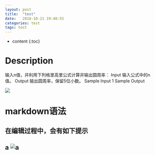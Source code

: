```yaml
---
layout: post
title:  "test"
date:   2018-10-21 19:40:55
categories: test
tags: test 
---
```


* content
{:toc}

# Description
输入n值，并利用下列格里高里公式计算并输出圆周率： 
Input
输入公式中的n值。
Output
输出圆周率，保留5位小数。
Sample Input
1
Sample Output    


![]({{site.url}}/assets/test.png)



# markdown语法


## 在编辑过程中，会有如下提示  

a
![a]({{sthcool.top}}/assets/test.png) 
---
